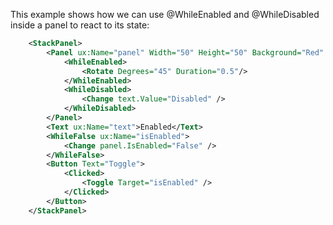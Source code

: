 This example shows how we can use @WhileEnabled and @WhileDisabled inside a
panel to react to its state:
```xml
	<StackPanel>
		<Panel ux:Name="panel" Width="50" Height="50" Background="Red" >
			<WhileEnabled>
				<Rotate Degrees="45" Duration="0.5"/>
			</WhileEnabled>
			<WhileDisabled>
				<Change text.Value="Disabled" />
			</WhileDisabled>
		</Panel>
		<Text ux:Name="text">Enabled</Text>
		<WhileFalse ux:Name="isEnabled">
			<Change panel.IsEnabled="False" />
		</WhileFalse>
		<Button Text="Toggle">
			<Clicked>
				<Toggle Target="isEnabled" />
			</Clicked>
		</Button>
	</StackPanel>
```